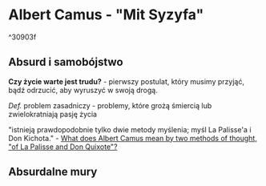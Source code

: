 # Albert Camus - "Mit Syzyfa"

^30903f

## Absurd i samobójstwo

**Czy życie warte jest trudu?** - pierwszy postulat, który musimy przyjąć, bądź odrzucić, aby wyruszyć w swoją drogą.

*Def.* problem zasadniczy - problemy, które grożą śmiercią lub zwielokratniają pasję życia

"istnieją prawdopodobnie tylko dwie metody myślenia; myśl La Palisse'a i Don Kichota." - [What does Albert Camus mean by two methods of thought, "of La Palisse and Don Quixote"?](https://philosophy.stackexchange.com/questions/85955/what-does-albert-camus-mean-by-two-methods-of-thought-of-la-palisse-and-don-qu) 

## Absurdalne mury
